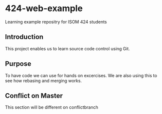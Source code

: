# 424-web-example
Learning example repositry for ISOM 424 students

## Introduction
This project enables us to learn source code control using Git.

## Purpose
To have code we can use for hands on excercises. We are also using this to see how rebasing and merging works.

## Conflict on Master
This section will be different on conflictbranch